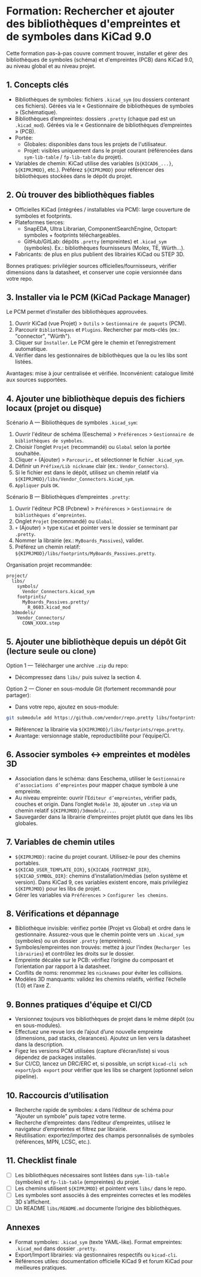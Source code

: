 # Formation: Rechercher et ajouter des bibliothèques d'empreintes et de symboles dans KiCad 9.0

Cette formation pas-à-pas couvre comment trouver, installer et gérer des bibliothèques de symboles (schéma) et d'empreintes (PCB) dans KiCad 9.0, au niveau global et au niveau projet.

## 1. Concepts clés

- Bibliothèques de symboles: fichiers `.kicad_sym` (ou dossiers contenant ces fichiers). Gérées via le « Gestionnaire de bibliothèques de symboles » (Schématique).
- Bibliothèques d’empreintes: dossiers `.pretty` (chaque pad est un `.kicad_mod`). Gérées via le « Gestionnaire de bibliothèques d’empreintes » (PCB).
- Portée:
  - Globales: disponibles dans tous les projets de l'utilisateur.
  - Projet: visibles uniquement dans le projet courant (référencées dans `sym-lib-table` / `fp-lib-table` du projet).
- Variables de chemin: KiCad utilise des variables (`${KICAD6_...}`, `${KIPRJMOD}`, etc.). Préférez `${KIPRJMOD}` pour référencer des bibliothèques stockées dans le dépôt du projet.

## 2. Où trouver des bibliothèques fiables

- Officielles KiCad (intégrées / installables via PCM): large couverture de symboles et footprints.
- Plateformes tierces:
  - SnapEDA, Ultra Librarian, ComponentSearchEngine, Octopart: symboles + footprints téléchargeables.
  - GitHub/GitLab: dépôts `.pretty` (empreintes) et `.kicad_sym` (symboles). Ex.: bibliothèques fournisseurs (Molex, TE, Würth…).
- Fabricants: de plus en plus publient des librairies KiCad ou STEP 3D.

Bonnes pratiques: privilégier sources officielles/fournisseurs, vérifier dimensions dans la datasheet, et conserver une copie versionnée dans votre repo.

## 3. Installer via le PCM (KiCad Package Manager)

Le PCM permet d’installer des bibliothèques approuvées.

1) Ouvrir KiCad (vue Projet) > `Outils` > `Gestionnaire de paquets` (PCM).
2) Parcourir `Bibliothèques` et `Plugins`. Rechercher par mots-clés (ex.: "connector", "Würth").
3) Cliquer sur `Installer`. Le PCM gère le chemin et l’enregistrement automatique.
4) Vérifier dans les gestionnaires de bibliothèques que la ou les libs sont listées.

Avantages: mise à jour centralisée et vérifiée. Inconvénient: catalogue limité aux sources supportées.

## 4. Ajouter une bibliothèque depuis des fichiers locaux (projet ou disque)

Scénario A — Bibliothèques de symboles `.kicad_sym`:

1) Ouvrir l'éditeur de schéma (Eeschema) > `Préférences` > `Gestionnaire de bibliothèques de symboles`.
2) Choisir l’onglet `Projet` (recommandé) ou `Global` selon la portée souhaitée.
3) Cliquer `+` (Ajouter) > `Parcourir…` et sélectionner le fichier `.kicad_sym`.
4) Définir un `Préfixe/Lib nickname` clair (ex.: `Vendor_Connectors`).
5) Si le fichier est dans le dépôt, utilisez un chemin relatif via `${KIPRJMOD}/libs/Vendor_Connectors.kicad_sym`.
6) `Appliquer` puis `OK`.

Scénario B — Bibliothèques d’empreintes `.pretty`:

1) Ouvrir l'éditeur PCB (Pcbnew) > `Préférences` > `Gestionnaire de bibliothèques d’empreintes`.
2) Onglet `Projet` (recommandé) ou `Global`.
3) `+` (Ajouter) > type `KiCad` et pointer vers le dossier se terminant par `.pretty`.
4) Nommer la librairie (ex.: `MyBoards_Passives`), valider.
5) Préférez un chemin relatif: `${KIPRJMOD}/libs/footprints/MyBoards_Passives.pretty`.

Organisation projet recommandée:

```text
project/
  libs/
    symbols/
      Vendor_Connectors.kicad_sym
    footprints/
      MyBoards_Passives.pretty/
        R_0603.kicad_mod
  3dmodels/
    Vendor_Connectors/
      CONN_XXXX.step
```

## 5. Ajouter une bibliothèque depuis un dépôt Git (lecture seule ou clone)

Option 1 — Télécharger une archive `.zip` du repo:


- Décompressez dans `libs/` puis suivez la section 4.

Option 2 — Cloner en sous-module Git (fortement recommandé pour partager):

- Dans votre repo, ajoutez en sous-module:

```bash
git submodule add https://github.com/vendor/repo.pretty libs/footprints/repo.pretty
```

- Référencez la librairie via `${KIPRJMOD}/libs/footprints/repo.pretty`.
- Avantage: versionnage stable, reproductibilité pour l’équipe/CI.

## 6. Associer symboles ↔ empreintes et modèles 3D

- Association dans le schéma: dans Eeschema, utiliser le `Gestionnaire d’associations d’empreintes` pour mapper chaque symbole à une empreinte.
- Au niveau empreinte: ouvrir l’`Éditeur d’empreintes`, vérifier pads, couches et origin. Dans l’onglet `Modèle 3D`, ajouter un `.step` via un chemin relatif `${KIPRJMOD}/3dmodels/...`.
- Sauvegarder dans la librairie d’empreintes projet plutôt que dans les libs globales.

## 7. Variables de chemin utiles

- `${KIPRJMOD}`: racine du projet courant. Utilisez-le pour des chemins portables.
- `${KICAD_USER_TEMPLATE_DIR}`, `${KICAD6_FOOTPRINT_DIR}`, `${KICAD_SYMBOL_DIR}`: chemins d’installation/médias (selon système et version). Dans KiCad 9, ces variables existent encore, mais privilégiez `${KIPRJMOD}` pour les libs de projet.
- Gérer les variables via `Préférences` > `Configurer les chemins`.

## 8. Vérifications et dépannage

- Bibliothèque invisible: vérifiez portée (Projet vs Global) et ordre dans le gestionnaire. Assurez-vous que le chemin pointe vers un `.kicad_sym` (symboles) ou un dossier `.pretty` (empreintes).
- Symboles/empreintes non trouvés: mettez à jour l’index (`Recharger les librairies`) et contrôlez les droits sur le dossier.
- Empreinte décalée sur le PCB: vérifiez l’origine du composant et l’orientation par rapport à la datasheet.
- Conflits de noms: renommez les `nicknames` pour éviter les collisions.
- Modèles 3D manquants: validez les chemins relatifs, vérifiez l’échelle (1.0) et l’axe Z.

## 9. Bonnes pratiques d'équipe et CI/CD

- Versionnez toujours vos bibliothèques de projet dans le même dépôt (ou en sous-modules).
- Effectuez une revue lors de l’ajout d’une nouvelle empreinte (dimensions, pad stacks, clearances). Ajoutez un lien vers la datasheet dans la description.
- Figez les versions PCM utilisées (capture d’écran/liste) si vous dépendez de packages installés.
- Sur CI/CD, lancez un DRC/ERC et, si possible, un script `kicad-cli sch export`/`pcb export` pour vérifier que les libs se chargent (optionnel selon pipeline).

## 10. Raccourcis d’utilisation

- Recherche rapide de symboles: `A` dans l’éditeur de schéma pour "Ajouter un symbole" puis tapez votre terme.
- Recherche d’empreintes: dans l’éditeur d’empreintes, utilisez le navigateur d’empreintes et filtrez par librairie.
- Réutilisation: exportez/importez des champs personnalisés de symboles (références, MPN, LCSC, etc.).

## 11. Checklist finale

- [ ] Les bibliothèques nécessaires sont listées dans `sym-lib-table` (symboles) et `fp-lib-table` (empreintes) du projet.
- [ ] Les chemins utilisent `${KIPRJMOD}` et pointent vers `libs/` dans le repo.
- [ ] Les symboles sont associés à des empreintes correctes et les modèles 3D s’affichent.
- [ ] Un README `libs/README.md` documente l’origine des bibliothèques.

## Annexes

- Format symboles: `.kicad_sym` (texte YAML-like). Format empreintes: `.kicad_mod` dans dossier `.pretty`.
- Export/Import librairies: via gestionnaires respectifs ou `kicad-cli`.
- Références utiles: documentation officielle KiCad 9 et forum KiCad pour meilleures pratiques.
